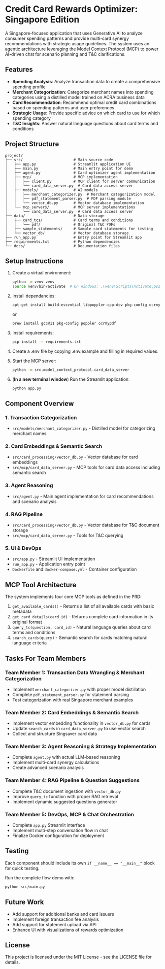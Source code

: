 # Credit Card Rewards Optimizer: Singapore Edition

A Singapore-focused application that uses Generative AI to analyze consumer spending patterns and provide multi-card synergy recommendations with strategic usage guidelines. The system uses an agentic architecture leveraging the Model Context Protocol (MCP) to power AI-driven chat for scenario planning and T&C clarifications.

## Features

- **Spending Analysis**: Analyze transaction data to create a comprehensive spending profile
- **Merchant Categorization**: Categorize merchant names into spending categories using a distilled model trained on ACRA business data
- **Card Recommendation**: Recommend optimal credit card combinations based on spending patterns and user preferences
- **Strategic Usage**: Provide specific advice on which card to use for which spending category
- **T&C Insights**: Answer natural language questions about card terms and conditions

## Project Structure

```plaintext
project/
├── src/                       # Main source code
│   ├── app.py                 # Streamlit application UI
│   ├── main.py                # Main entry point for demo
│   ├── agent.py               # Card optimizer agent implementation
│   ├── mcp/                   # MCP implementation
│   │   ├── client.py          # MCP client for server communication
│   │   └── card_data_server.py  # Card data access server
│   ├── models/                # AI models
│   │   ├── merchant_categorizer.py  # Merchant categorization model
│   │   ├── pdf_statement_parser.py  # PDF parsing module
│   │   └── vector_db.py       # Vector database implementation
│   └── mcp_servers/           # MCP server implementations
│       └── card_data_server.py  # Card data access server
├── data/                      # Data storage
│   ├── card_tcs/              # Card terms and conditions
│   │   └── pdf/               # Original T&C PDFs
│   ├── sample_statements/     # Sample card statements for testing
│   └── vector_db/             # Vector database storage
├── run_app.py                 # Entry point for Streamlit app
├── requirements.txt           # Python dependencies
└── docs/                      # Documentation files
```

## Setup Instructions

1. Create a virtual environment:

   ```bash
   python -m venv venv
   source venv/bin/activate  # On Windows: .\venv\Scripts\Activate.ps1
   ```

2. Install dependancies:

   ```bash
   apt-get install build-essential libpoppler-cpp-dev pkg-config ocrmypdf
   ```

   or

   ```bash
   brew install gcc@11 pkg-config poppler ocrmypdf
   ```
   
4. Install requirements:

   ```bash
   pip install -r requirements.txt
   ```

5. Create a .env file by copying .env.example and filling in required values.

6. Start the MCP server:

   ```bash
   python -m src.model_context_protocol.card_data_server
   ```

7. (**In a new terminal window**) Run the Streamlit application:

   ```bash
   python app.py
   ```

## Component Overview

### 1. Transaction Categorization

- `src/models/merchant_categorizer.py` - Distilled model for categorizing merchant names

### 2. Card Embeddings & Semantic Search

- `src/card_processing/vector_db.py` - Vector database for card embeddings
- `src/mcp/card_data_server.py` - MCP tools for card data access including semantic search

### 3. Agent Reasoning

- `src/agent.py` - Main agent implementation for card recommendations and scenario analysis

### 4. RAG Pipeline

- `src/card_processing/vector_db.py` - Vector database for T&C document storage
- `src/mcp/card_data_server.py` - Tools for T&C querying

### 5. UI & DevOps

- `src/app.py` - Streamlit UI implementation
- `run_app.py` - Application entry point
- `Dockerfile` and `docker-compose.yml` - Container configuration

## MCP Tool Architecture

The system implements four core MCP tools as defined in the PRD:

1. `get_available_cards()` - Returns a list of all available cards with basic metadata
2. `get_card_details(card_id)` - Returns complete card information in its original format
3. `query_tc(question, card_id)` - Natural language queries about card terms and conditions
4. `search_cards(query)` - Semantic search for cards matching natural language criteria

## Tasks For Team Members

### Team Member 1: Transaction Data Wrangling & Merchant Categorization

- Implement `merchant_categorizer.py` with proper model distillation
- Complete `pdf_statement_parser.py` for statement parsing
- Test categorization with real Singapore merchant examples

### Team Member 2: Card Embeddings & Semantic Search

- Implement vector embedding functionality in `vector_db.py` for cards
- Update `search_cards` in `card_data_server.py` to use vector search
- Collect and structure Singsaver card data

### Team Member 3: Agent Reasoning & Strategy Implementation

- Complete `agent.py` with actual LLM-based reasoning
- Implement multi-card synergy calculations
- Create advanced scenario analysis

### Team Member 4: RAG Pipeline & Question Suggestions

- Complete T&C document ingestion with `vector_db.py`
- Improve `query_tc` function with proper RAG retrieval
- Implement dynamic suggested questions generator

### Team Member 5: DevOps, MCP & Chat Orchestration

- Complete `app.py` Streamlit interface
- Implement multi-step conversation flow in chat
- Finalize Docker configuration for deployment

## Testing

Each component should include its own `if __name__ == "__main__"` block for quick testing.

Run the complete flow demo with:

```bash
python src/main.py
```

## Future Work

- Add support for additional banks and card issuers
- Implement foreign transaction fee analysis
- Add support for statement upload via API
- Enhance UI with visualizations of rewards optimization

## License

This project is licensed under the MIT License - see the LICENSE file for details.
